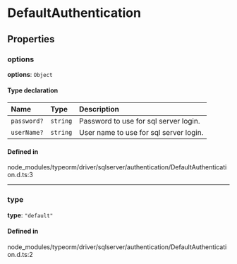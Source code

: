 # DefaultAuthentication

## Properties

### options

 **options**: `Object`

#### Type declaration

| Name | Type | Description |
| :------ | :------ | :------ |
| `password?` | `string` | Password to use for sql server login. |
| `userName?` | `string` | User name to use for sql server login. |

#### Defined in

node_modules/typeorm/driver/sqlserver/authentication/DefaultAuthentication.d.ts:3

___

### type

 **type**: ``"default"``

#### Defined in

node_modules/typeorm/driver/sqlserver/authentication/DefaultAuthentication.d.ts:2
